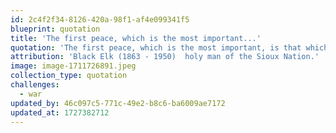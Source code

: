 ```yaml
---
id: 2c4f2f34-8126-420a-98f1-af4e099341f5
blueprint: quotation
title: 'The first peace, which is the most important...'
quotation: 'The first peace, which is the most important, is that which comes within the souls of people when they realize their relationship, their oneness, with the universe and all its powers; and when they realize that at the center of the universe dwells the great spirit, and that this center is really everywhere. It is within each of us.'
attribution: 'Black Elk (1863 - 1950)  holy man of the Sioux Nation.'
image: image-1711726891.jpeg
collection_type: quotation
challenges:
  - war
updated_by: 46c097c5-771c-49e2-b8c6-ba6009ae7172
updated_at: 1727382712
---
```

